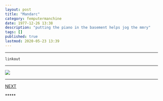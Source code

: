 ```yaml
---
layout: post
title: "Mandarc"
category: femputermanchine
date: 1977-12-26 13:38
description: "putting the piano in the basement helps jog the mmry"
tags: []
published: true
lastmod: 2020-05-23 13:39
---
```


*****

`linkout`

*****

<img src="{{ site.url }}/assets/img/ca02.jpg" />

*****
<div class="fpmc-nav">

<span class="fpmc-nav-next"><a href="{{ 'mandarc-ii' | prepend: site.baseurl }}">NEXT</a></span> 

</div>
*****
